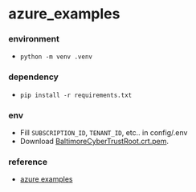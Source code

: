 # azure_examples

### environment

- `python -m venv .venv`

### dependency

- `pip install -r requirements.txt`

### env

- Fill `SUBSCRIPTION_ID`, `TENANT_ID`, etc.. in config/.env
- Download [BaltimoreCyberTrustRoot.crt.pem](https://www.digicert.com/CACerts/BaltimoreCyberTrustRoot.crt.pem).

### reference

- [azure examples](https://docs.microsoft.com/en-us/azure/developer/python/azure-sdk-example-resource-group)
